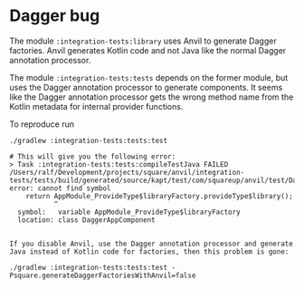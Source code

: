# Dagger bug

The module `:integration-tests:library` uses Anvil to generate Dagger factories. Anvil generates Kotlin code and not Java like the normal Dagger annotation processor.

The module `:integration-tests:tests` depends on the former module, but uses the Dagger annotation processor to generate components. It seems like the Dagger annotation processor gets the wrong method name from the Kotlin metadata for internal provider functions.

To reproduce run 

```
./gradlew :integration-tests:tests:test

# This will give you the following error:
> Task :integration-tests:tests:compileTestJava FAILED
/Users/ralf/Development/projects/square/anvil/integration-tests/tests/build/generated/source/kapt/test/com/squareup/anvil/test/DaggerAppComponent.java:25: error: cannot find symbol
    return AppModule_ProvideType$libraryFactory.provideType$library();
           ^
  symbol:   variable AppModule_ProvideType$libraryFactory
  location: class DaggerAppComponent
  

If you disable Anvil, use the Dagger annotation processor and generate Java instead of Kotlin code for factories, then this problem is gone:

./gradlew :integration-tests:tests:test -Psquare.generateDaggerFactoriesWithAnvil=false  
```
